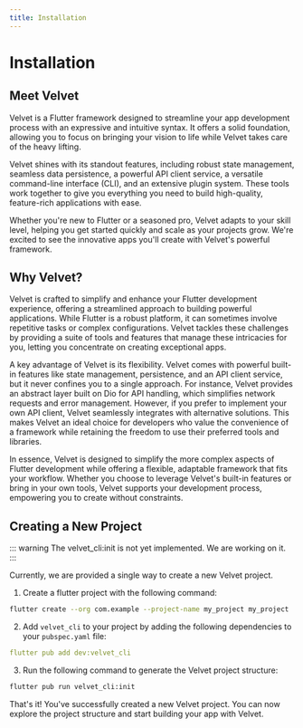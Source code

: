 ```yaml
---
title: Installation
---
```


# Installation

## Meet Velvet

Velvet is a Flutter framework designed to streamline your app development process with an expressive and intuitive syntax. It offers a solid foundation, allowing you to focus on bringing your vision to life while Velvet takes care of the heavy lifting.

Velvet shines with its standout features, including robust state management, seamless data persistence, a powerful API client service, a versatile command-line interface (CLI), and an extensive plugin system. These tools work together to give you everything you need to build high-quality, feature-rich applications with ease.

Whether you're new to Flutter or a seasoned pro, Velvet adapts to your skill level, helping you get started quickly and scale as your projects grow. We're excited to see the innovative apps you'll create with Velvet's powerful framework.

## Why Velvet?

Velvet is crafted to simplify and enhance your Flutter development experience, offering a streamlined approach to building powerful applications. While Flutter is a robust platform, it can sometimes involve repetitive tasks or complex configurations. Velvet tackles these challenges by providing a suite of tools and features that manage these intricacies for you, letting you concentrate on creating exceptional apps.

A key advantage of Velvet is its flexibility. Velvet comes with powerful built-in features like state management, persistence, and an API client service, but it never confines you to a single approach. For instance, Velvet provides an abstract layer built on Dio for API handling, which simplifies network requests and error management. However, if you prefer to implement your own API client, Velvet seamlessly integrates with alternative solutions. This makes Velvet an ideal choice for developers who value the convenience of a framework while retaining the freedom to use their preferred tools and libraries.

In essence, Velvet is designed to simplify the more complex aspects of Flutter development while offering a flexible, adaptable framework that fits your workflow. Whether you choose to leverage Velvet's built-in features or bring in your own tools, Velvet supports your development process, empowering you to create without constraints.

## Creating a New Project

::: warning
The velvet_cli:init is not yet implemented. We are working on it.
:::

Currently, we are provided a single way to create a new Velvet project.

1. Create a flutter project with the following command:

```bash
flutter create --org com.example --project-name my_project my_project
```

2. Add `velvet_cli` to your project by adding the following dependencies to your `pubspec.yaml` file:

```yaml
flutter pub add dev:velvet_cli
```

3. Run the following command to generate the Velvet project structure:

```bash
flutter pub run velvet_cli:init
```

That's it! You've successfully created a new Velvet project. You can now explore the project structure and start building your app with Velvet.